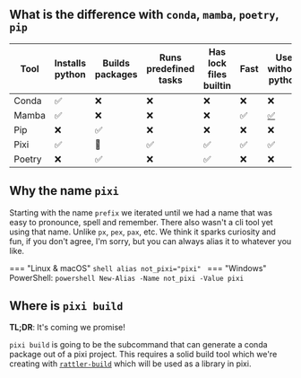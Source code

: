 ## What is the difference with `conda`, `mamba`, `poetry`, `pip`

| Tool   | Installs python | Builds packages | Runs predefined tasks | Has lock files builtin | Fast | Use without python                                                     |
|--------|-----------------|-----------------|-----------------------|-----------------------|------|------------------------------------------------------------------------|
| Conda  | ✅               | ❌               | ❌                     | ❌                     | ❌    | ❌                                                                      |
| Mamba  | ✅               | ❌               | ❌                     | ❌                     | ✅    | [✅](https://mamba.readthedocs.io/en/latest/user_guide/micromamba.html) |
| Pip    | ❌               | ✅               | ❌                     | ❌                     | ❌    | ❌                                                                      |
| Pixi   | ✅               | 🚧              | ✅                     | ✅                     | ✅    | ✅                                                                      |
| Poetry | ❌               | ✅               | ❌                     | ✅                     | ❌    | ❌                                                                      |


## Why the name `pixi`
Starting with the name `prefix` we iterated until we had a name that was easy to pronounce, spell and remember.
There also wasn't a cli tool yet using that name.
Unlike `px`, `pex`, `pax`, etc.
We think it sparks curiosity and fun, if you don't agree, I'm sorry, but you can always alias it to whatever you like.

=== "Linux & macOS"
    ```shell
    alias not_pixi="pixi"
    ```
=== "Windows"
    PowerShell:
    ```powershell
    New-Alias -Name not_pixi -Value pixi
    ```

## Where is `pixi build`
**TL;DR**: It's coming we promise!

`pixi build` is going to be the subcommand that can generate a conda package out of a pixi project.
This requires a solid build tool which we're creating with [`rattler-build`](https://github.com/prefix-dev/rattler-build) which will be used as a library in pixi.
